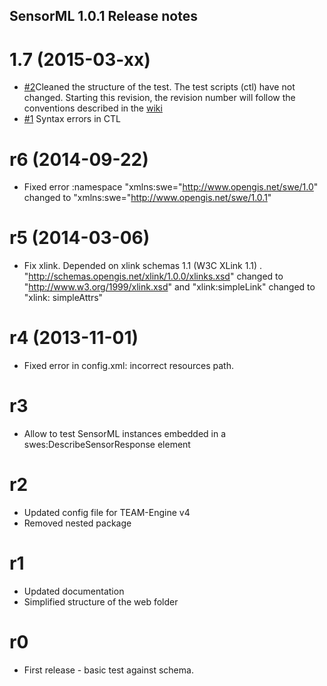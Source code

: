 ## SensorML 1.0.1 Release notes

# 1.7 (2015-03-xx)

- [#2](https://github.com/opengeospatial/ets-sensorml10/issues/2)Cleaned the structure of the test. The test scripts (ctl) have not changed. Starting this revision, the revision number will follow the conventions described in the [wiki](https://github.com/opengeospatial/cite/wiki/OGC-Compliance-Testing-Tools)
- [#1](https://github.com/opengeospatial/ets-sensorml10/issues/1) Syntax errors in CTL 

# r6 (2014-09-22)

-  Fixed error :namespace "xmlns:swe="http://www.opengis.net/swe/1.0" changed to "xmlns:swe="http://www.opengis.net/swe/1.0.1"

# r5 (2014-03-06)

 - Fix xlink. Depended on xlink schemas 1.1 (W3C XLink 1.1) . "http://schemas.opengis.net/xlink/1.0.0/xlinks.xsd" changed to "http://www.w3.org/1999/xlink.xsd" and "xlink:simpleLink" changed to "xlink: simpleAttrs"

# r4 (2013-11-01)

 - Fixed error in config.xml: incorrect resources path.

# r3

- Allow to test SensorML instances embedded in a swes:DescribeSensorResponse element

# r2

- Updated config file for TEAM-Engine v4
- Removed nested package

# r1

- Updated documentation
- Simplified structure of the web folder

# r0

- First release - basic test against schema.

